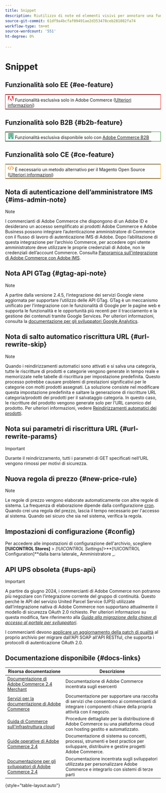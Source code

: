 ```yaml
---
title: Snippet
description: Riutilizzo di note ed elementi visivi per annotare una funzione o una pagina applicata a una specifica edizione
source-git-commit: 61df9a4bcfaf09491ae2d353478ceb281082fa74
workflow-type: tm+mt
source-wordcount: '551'
ht-degree: 0%

---
```


# Snippet

## Funzionalità solo EE {#ee-feature}

<table style="border:1px solid red">
<tr><td><img alt="Funzione di Adobe Commerce" src="../assets/adobe-logo.svg" width="20" height="20" /> Funzionalità esclusiva solo in Adobe Commerce (<a href="https://experienceleague.adobe.com/docs/commerce-admin/user-guides/home.html#product-editions">Ulteriori informazioni</a>)</td></tr>
</table>

## Funzionalità solo B2B {#b2b-feature}

<table style="border:1px solid green">
<tr><td><img alt="Funzione B2B di Adobe Commerce" src="../assets/b2b.svg" width="20" height="20" /> Funzionalità esclusiva disponibile solo con <a href="https://experienceleague.adobe.com/docs/commerce-admin/b2b/introduction.html?lang=en">Adobe Commerce B2B</a></td></tr>
</table>

## Funzionalità solo CE {#ce-feature}

<table style="border:1px solid orange">
<tr><td><img alt="Funzione Magento Open Source" src="../assets/open-source.svg" width="20" height="20" /> È necessario un metodo alternativo per il Magento Open Source (<a href="https://experienceleague.adobe.com/docs/commerce-admin/user-guides/home.html#product-editions">Ulteriori informazioni</a>)</td></tr>
</table>

## Nota di autenticazione dell’amministratore IMS {#ims-admin-note}

>[!NOTE]
>
>I commercianti di Adobe Commerce che dispongono di un Adobe ID e desiderano un accesso semplificato ai prodotti Adobe Commerce e Adobe Business possono integrare l’autenticazione amministratore di Commerce con il flusso di lavoro di autenticazione IMS di Adobe. Dopo l’abilitazione di questa integrazione per l’archivio Commerce, per accedere ogni utente amministratore deve utilizzare le proprie credenziali di Adobe, non le credenziali dell’account Commerce. Consulta [Panoramica sull&#39;integrazione di Adobe Commerce con Adobe IMS](/help/getting-started/adobe-ims-integration-overview.md).

## Nota API GTag {#gtag-api-note}

>[!NOTE]
>
>A partire dalla versione 2.4.5, l’integrazione dei servizi Google viene aggiornata per supportare l’utilizzo delle API GTag. GTag è un meccanismo unificato per l’integrazione con le funzionalità di Google per le pagine web e supporta le funzionalità e le opportunità più recenti per il tracciamento e la gestione dei contenuti tramite Google Services. Per ulteriori informazioni, consulta la [documentazione per gli sviluppatori Google Analytics](https://developers.google.com/analytics/devguides/collection/gtagjs).

## Nota di salto automatico riscrittura URL {#url-rewrite-skip}

>[!NOTE]
>
>Quando i reindirizzamenti automatici sono attivati e si salva una categoria, tutte le riscritture di prodotti e categorie vengono generate in tempo reale e memorizzate nelle tabelle di riscrittura per impostazione predefinita. Questo processo potrebbe causare problemi di prestazioni significativi per le categorie con molti prodotti assegnati. La soluzione consiste nel modificare questa impostazione predefinita e saltare la generazione di riscritture URL categoria/prodotti dei prodotti per il salvataggio categoria. In questo caso, le riscritture del prodotto vengono generate solo per l’URL canonico del prodotto. Per ulteriori informazioni, vedere [Reindirizzamenti automatici dei prodotti](/help/merchandising-promotions/url-redirect-product-automatic.md).

## Nota sui parametri di riscrittura URL {#url-rewrite-params}

>[!IMPORTANT]
>
>Durante il reindirizzamento, tutti i parametri di GET specificati nell’URL vengono rimossi per motivi di sicurezza.

## Nuova regola di prezzo {#new-price-rule}

>[!NOTE]
>
>Le regole di prezzo vengono elaborate automaticamente con altre regole di sistema. La frequenza di elaborazione dipende dalla configurazione [cron](https://experienceleague.adobe.com/docs/commerce-operations/configuration-guide/cli/configure-cron-jobs.html). Quando crei una regola del prezzo, lascia il tempo necessario per l&#39;accesso al sistema. Quando sei sicuro che sia nel sistema, verifica la regola.

## Impostazioni di configurazione {#config}

Per accedere alle impostazioni di configurazione dell&#39;archivio, scegliere **[!UICONTROL Stores]** > _[!UICONTROL Settings]_>**[!UICONTROL Configuration]**dalla barra laterale_ Amministratore _.

## API UPS obsoleta {#ups-api}

>[!IMPORTANT]
>
>A partire da giugno 2024, i commercianti di Adobe Commerce non potranno più negoziare con l’integrazione corrente del gruppo di continuità. Questo perché le API del servizio United Parcel Service (UPS) utilizzate dall’integrazione nativa di Adobe Commerce non supportano attualmente il modello di sicurezza OAuth 2.0 richiesto. Per ulteriori informazioni su questa modifica, fare riferimento alla [_Guida alla migrazione della chiave di accesso al portale per sviluppatori_](https://developer.ups.com/oauth-developer-guide). <br/>
>
>I commercianti devono [applicare un aggiornamento della patch di qualità](https://experienceleague.adobe.com/docs/commerce-knowledge-base/kb/troubleshooting/known-issues-patches-attached/ups-shipping-method-integration-migration-from-soap-to-restful-api.html) al proprio archivio per migrare dall&#39;API SOAP all&#39;API RESTful, che supporta i protocolli di autenticazione OAuth 2.0.


## Documentazione disponibile {#docs-links}

| Risorsa documentazione | Descrizione |
|----------------------- | ----------- |
| [Documentazione di Adobe Commerce 2.4 Merchant](../landing/home.md) | Documentazione di Adobe Commerce incentrata sugli esercenti |
| [Servizi per la documentazione di Adobe Commerce](https://experienceleague.adobe.com/docs/commerce-merchant-services/user-guides/home.html) | Documentazione per supportare una raccolta di servizi che consentono ai commercianti di integrare i componenti chiave della propria attività con il negozio. |
| [Guida di Commerce sull&#39;infrastruttura cloud](https://experienceleague.adobe.com/docs/commerce-cloud-service/user-guide/overview.html) | Procedure dettagliate per la distribuzione di Adobe Commerce su una piattaforma cloud con hosting gestito e automatizzato. |
| [Guide operative di Adobe Commerce 2.4](https://experienceleague.adobe.com/docs/commerce-operations/operational-guides/home.html) | Documentazione di sistema su concetti, processi, strumenti e best practice per sviluppare, distribuire e gestire progetti Adobe Commerce. |
| [Documentazione per gli sviluppatori di Adobe Commerce 2.4](https://developer.adobe.com/commerce/docs) | Documentazione incentrata sugli sviluppatori utilizzata per personalizzare Adobe Commerce e integrarlo con sistemi di terze parti |

{style="table-layout:auto"}
